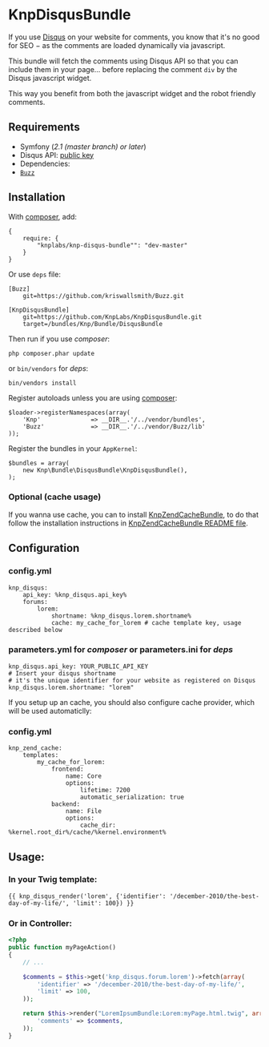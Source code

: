 # KnpDisqusBundle

If you use [Disqus](http://disqus.com) on your website for comments, you know that it's no good for SEO − as the comments are loaded dynamically via javascript.

This bundle will fetch the comments using Disqus API so that you can include them in your page… before replacing the comment `div` by the Disqus javascript widget.

This way you benefit from both the javascript widget and the robot friendly comments.

## Requirements

* Symfony (_2.1 (master branch) or later_)
* Disqus API: [public key](http://disqus.com/api/applications/register/)
* Dependencies:
 * [`Buzz`](https://github.com/kriswallsmith/Buzz)

## Installation

With [composer](http://packagist.org), add:

    {
        require: {
            "knplabs/knp-disqus-bundle"": "dev-master"
        }
    }

Or use `deps` file:

    [Buzz]
        git=https://github.com/kriswallsmith/Buzz.git

    [KnpDisqusBundle]
        git=https://github.com/KnpLabs/KnpDisqusBundle.git
        target=/bundles/Knp/Bundle/DisqusBundle

Then run if you use _composer_:

    php composer.phar update

or `bin/vendors` for _deps_:

    bin/vendors install

Register autoloads unless you are using [composer](http://packagist.org):

    $loader->registerNamespaces(array(
        'Knp'              => __DIR__.'/../vendor/bundles',
        'Buzz'             => __DIR__.'/../vendor/Buzz/lib'
    ));

Register the bundles in your `AppKernel`:

    $bundles = array(
        new Knp\Bundle\DisqusBundle\KnpDisqusBundle(),
    );

### Optional (cache usage)

If you wanna use cache, you can to install [KnpZendCacheBundle](https://github.com/KnpLabs/KnpZendCacheBundle), to do that follow the installation instructions in [KnpZendCacheBundle README file](https://github.com/KnpLabs/KnpZendCacheBundle/blob/master/README.markdown).

## Configuration

### config.yml

    knp_disqus:
        api_key: %knp_disqus.api_key%
        forums:
            lorem:
                shortname: %knp_disqus.lorem.shortname%
                cache: my_cache_for_lorem # cache template key, usage described below

### parameters.yml for _composer_ or parameters.ini for _deps_

    knp_disqus.api_key: YOUR_PUBLIC_API_KEY
    # Insert your disqus shortname
    # it's the unique identifier for your website as registered on Disqus
    knp_disqus.lorem.shortname: "lorem"

If you setup up an cache, you should also configure cache provider, which will be used automaticlly:

### config.yml
    knp_zend_cache:
        templates:
            my_cache_for_lorem:
                frontend:
                    name: Core
                    options:
                        lifetime: 7200
                        automatic_serialization: true
                backend:
                    name: File
                    options:
                        cache_dir: %kernel.root_dir%/cache/%kernel.environment%

## Usage:

### In your Twig template:

```jinja
{{ knp_disqus_render('lorem', {'identifier': '/december-2010/the-best-day-of-my-life/', 'limit': 100}) }}
```

### Or in Controller:

```php
<?php
public function myPageAction()
{
    // ...

    $comments = $this->get('knp_disqus.forum.lorem')->fetch(array(
        'identifier' => '/december-2010/the-best-day-of-my-life/',
        'limit' => 100,
    ));

    return $this->render("LoremIpsumBundle:Lorem:myPage.html.twig", array(
        'comments' => $comments,
    ));
}
```
